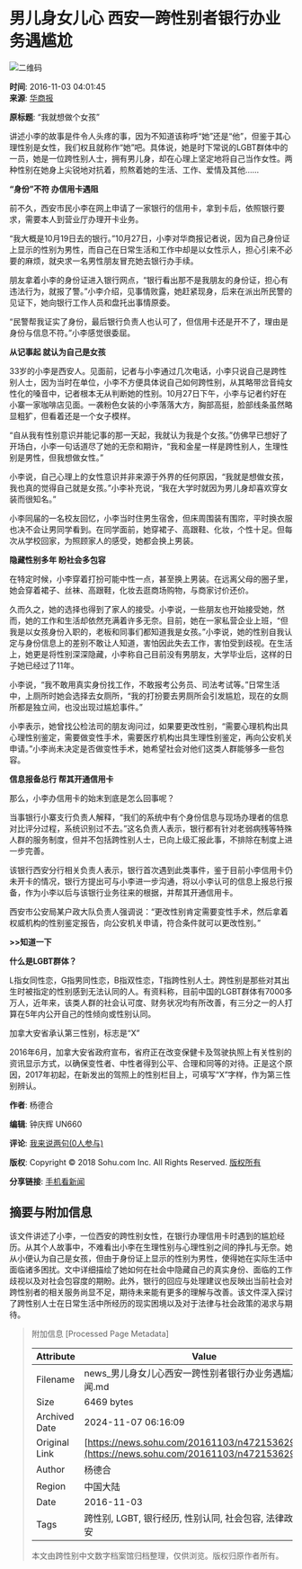 # 男儿身女儿心 西安一跨性别者银行办业务遇尴尬

![二维码](https://s1.rr.itc.cn/qrcode/m/n/472153629.png)

**时间**: 2016-11-03 04:01:45  
**来源**: [华商报](https://ehsb.hsw.cn/shtml/hsb/20161103/617842.shtml)

**原标题**: “我就想做个女孩”

讲述小李的故事是件令人头疼的事，因为不知道该称呼“她”还是“他”，但鉴于其心理性别是女性，我们权且就称作“她”吧。具体说，她是时下常说的LGBT群体中的一员，她是一位跨性别人士，拥有男儿身，却在心理上坚定地将自己当作女性。两种性别在她身上尖锐地对抗着，煎熬着她的生活、工作、爱情及其他……

**“身份”不符 办信用卡遇阻**

前不久，西安市民小李在网上申请了一家银行的信用卡，拿到卡后，依照银行要求，需要本人到营业厅办理开卡业务。

“我大概是10月19日去的银行。”10月27日，小李对华商报记者说，因为自己身份证上显示的性别为男性，而自己在日常生活和工作中却是以女性示人，担心引来不必要的麻烦，就央求一名男性朋友冒充她去银行办手续。

朋友拿着小李的身份证进入银行网点，“银行看出那不是我朋友的身份证，担心有违法行为，就报了警。”小李介绍，见事情败露，她赶紧现身，后来在派出所民警的见证下，她向银行工作人员和盘托出事情原委。

“民警帮我证实了身份，最后银行负责人也认可了，但信用卡还是开不了，理由是身份与信息不符。”小李感觉很委屈。

**从记事起 就认为自己是女孩**

33岁的小李是西安人。见面前，记者与小李通过几次电话，小李只说自己是跨性别人士，因为当时在单位，小李不方便具体说自己如何跨性别，从其略带岔音纯女性化的嗓音中，记者根本无从判断她的性别。10月27日下午，小李与记者约好在小寨一家咖啡店见面。一袭粉色女装的小李落落大方，胸部高挺，脸部线条虽然略显粗犷，但看着还是一个女子模样。

“自从我有性别意识并能记事的那一天起，我就认为我是个女孩。”仿佛早已想好了开场白，小李一句话道尽了她的无奈和期许，“我和金星一样是跨性别人，生理性别是男性，但我想做女性。”

小李说，自己心理上的女性意识并非来源于外界的任何原因，“我就是想做女孩，我也真的觉得自己就是女孩。”小李补充说，“我在大学时就因为男儿身却喜欢穿女装而很知名。”

小李同届的一名校友回忆，小李当时住男生宿舍，但床周围装有围帘，平时换衣服也决不会让男同学看到。在同学面前，她穿裙子、高跟鞋、化妆，个性十足。但每次从学校回家，为照顾家人的感受，她都会换上男装。

**隐藏性别多年 盼社会多包容**

在特定时候，小李穿着打扮可能中性一点，甚至换上男装。在远离父母的圈子里，她会穿着裙子、丝袜、高跟鞋，化妆去逛商场购物，与商家讨价还价。

久而久之，她的选择也得到了家人的接受。小李说，一些朋友也开始接受她，然而，她的工作和生活却依然充满着许多无奈。目前，她在一家私营企业上班，“但我是以女孩身份入职的，老板和同事们都知道我是女孩。”小李说，她的性别自我认定与身份信息上的差别不敢让人知道，害怕因此失去工作，害怕受到歧视。在生活上，她更是将性别深深隐藏，小李称自己目前没有男朋友，大学毕业后，这样的日子她已经过了11年。

小李说，“我不敢用真实身份找工作，不敢报考公务员、司法考试等。”日常生活中，上厕所时她会选择去女厕所，“我的打扮要去男厕所会引发尴尬，现在的女厕所都是独立间，也没出现过尴尬事件。”

小李表示，她曾找公检法司的朋友询问过，如果要更改性别，“需要心理机构出具心理性别鉴定，需要做变性手术，需要医疗机构出具生理性别鉴定，再向公安机关申请。”小李尚未决定是否做变性手术，她希望社会对他们这类人群能够多一些包容。

**信息报备总行 帮其开通信用卡**

那么，小李办信用卡的始末到底是怎么回事呢？

当事银行小寨支行负责人解释，“我们的系统中有个身份信息与现场办理者的信息对比评分过程，系统识别过不去。”这名负责人表示，银行都有针对老弱病残等特殊人群的服务制度，但并不包括跨性别人士，已向上级汇报此事，不排除在制度上进一步完善。

该银行西安分行相关负责人表示，银行首次遇到此类事件，鉴于目前小李信用卡仍未开卡的情况，银行方提出可与小李进一步沟通，将以小李认可的信息上报总行报备，作为小李以后与该银行业务往来的根据，并帮其开通信用卡。

西安市公安局某户政大队负责人强调说：“更改性别肯定需要变性手术，然后拿着权威机构的性别鉴定报告，向公安机关申请，符合条件就可以更改性别。”

**>>知道一下**

**什么是LGBT群体？**

L指女同性恋，G指男同性恋，B指双性恋，T指跨性别人士。跨性别是那些对其出生时被指定的性别感到无法认同的人。有资料称，目前中国的LGBT群体有7000多万人，近年来，该类人群的社会认可度、财务状况均有所改善，有三分之一的人打算在5年内公开自己的性倾向或性别认同。

加拿大安省承认第三性别，标志是“X”

2016年6月，加拿大安省政府宣布，省府正在改变保健卡及驾驶执照上有关性别的资讯显示方式，以确保变性者、中性者得到公平、合理和同等的对待。正是这个原因，2017年初起，在新发出的驾照上的性别栏目上，可填写“X”字样，作为第三性别辨认。 

**作者**: 杨德合   

**编辑**: 钟庆辉 UN660  

**评论**: [我来说两句(0人参与)](https://pinglun.sohu.com/s472153629.html)  

**版权**: Copyright © 2018 Sohu.com Inc. All Rights Reserved. [版权所有](https://corp.sohu.com/s2007/copyright/)   

**分享链接**: [手机看新闻](https://k.sohu.com)

## 摘要与附加信息

<!-- tcd_abstract -->
该文件讲述了小李，一位西安的跨性别女性，在银行办理信用卡时遇到的尴尬经历。从其个人故事中，不难看出小李在生理性别与心理性别之间的挣扎与无奈。她从小便认为自己是女孩，但由于身份证上显示的性别为男性，使得她在实际生活中面临诸多困扰。文中详细描绘了她如何在社会中隐藏自己的真实身份、面临的工作歧视以及对社会包容度的期盼。此外，银行的回应与处理建议也反映出当前社会对跨性别者的相关服务尚显不足，期待未来能有更多的理解与改善。该文件深入探讨了跨性别人士在日常生活中所经历的现实困境以及对于法律与社会政策的渴求与期待。
<!-- tcd_abstract_end -->

> 附加信息 [Processed Page Metadata]
>
> | Attribute       | Value                                  |
> |-----------------|----------------------------------------|
> | Filename        | news_男儿身女儿心西安一跨性别者银行办业务遇尴尬_-_新闻.md                             |
> | Size            | 6469 bytes                           |
> | Archived Date   | 2024-11-07 06:16:09                             |
> | Original Link   | [https://news.sohu.com/20161103/n472153629.shtml](https://news.sohu.com/20161103/n472153629.shtml)                       |
> | Author          | 杨德合                               |
> | Region          | 中国大陆                               |
> | Date            | 2016-11-03                                 |
> | Tags            | 跨性别, LGBT, 银行经历, 性别认同, 社会包容, 法律政策, 西安                                 |
>
> 本文由跨性别中文数字档案馆归档整理，仅供浏览。版权归原作者所有。
>